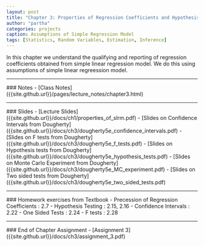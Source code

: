 ```yaml
---
layout: post
title: "Chapter 3: Properties of Regression Coefficients and Hypothesis Testing"
author: "partha"
categories: projects
caption: Assumptions of Simple Regression Model
tags: [Statistics, Random Variables, Estimation, Inference]
---
```

  In this chapter we understand the qualifying and reporting of regression coefficients obtained from simple linear regression model. We do this using assumptions of simple linear regreession model.
<hr />
### Notes
- [Class Notes]({{site.github.url}}/pages/lecture_notes/chapter3.html)
<hr />
### Slides
- [Lecture Slides]({{site.github.url}}/docs/ch1/properties_of_slrm.pdf)
- [Slides on Confidence Intervals from Dougherty]({{site.github.url}}/docs/ch3/dougherty5e_confidence_intervals.pdf)
- [Slides on F tests from Dougherty]({{site.github.url}}/docs/ch3/dougherty5e_f_tests.pdf)
- [Slides on Hypothesis tests from Dougherty]({{site.github.url}}/docs/ch3/dougherty5e_hypothesis_tests.pdf)
- [Slides on Monte Carlo Experiment from Dougherty]({{site.github.url}}/docs/ch3/dougherty5e_MC_experiment.pdf)
- [Slides on Two sided tests from Dougherty]({{site.github.url}}/docs/ch3/dougherty5e_two_sided_tests.pdf)
<hr />
### Homework exercises from Textbook
- Precession of Regression Coefficients : 2.7
- Hypothesis Testing : 2.15, 2.16 
- Confidence Intervals : 2.22
- One Sided Tests : 2.24
- F tests : 2.28
<hr />
### End of Chapter Assignment
- [Assignment 3]({{site.github.url}}/docs/ch3/assignment_3.pdf)
